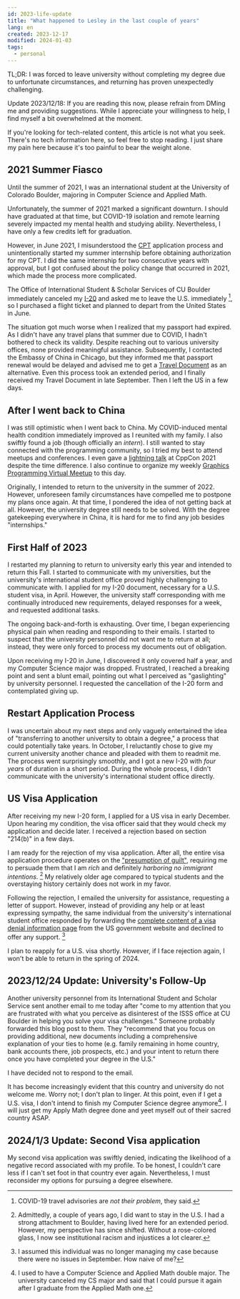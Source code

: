 ```yaml
---
id: 2023-life-update
title: "What happened to Lesley in the last couple of years"
lang: en
created: 2023-12-17
modified: 2024-01-03
tags:
  - personal
---
```


TL;DR: I was forced to leave university without completing my degree due to unfortunate circumstances, and returning has proven unexpectedly challenging.

Update 2023/12/18: If you are reading this now, please refrain from DMing me and providing suggestions. While I appreciate your willingness to help, I find myself a bit overwhelmed at the moment.

If you're looking for tech-related content, this article is not what you seek. There's no tech information here, so feel free to stop reading. I just share my pain here because it's too painful to bear the weight alone.

## 2021 Summer Fiasco

Until the summer of 2021, I was an international student at the University of Colorado Boulder, majoring in Computer Science and Applied Math.

Unfortunately, the summer of 2021 marked a significant downturn. I should have graduated at that time, but COVID-19 isolation and remote learning severely impacted my mental health and studying ability. Nevertheless, I have only a few credits left for graduation.

However, in June 2021, I misunderstood the [CPT](https://en.wikipedia.org/wiki/Curricular_Practical_Training) application process and unintentionally started my summer internship before obtaining authorization for my CPT. I did the same internship for two consecutive years with approval, but I got confused about the policy change that occurred in 2021, which made the process more complicated.

The Office of International Student & Scholar Services of CU Boulder immediately canceled my [I-20](<https://en.wikipedia.org/wiki/I-20_(form)>) and asked me to leave the U.S. immediately [^1], so I purchased a flight ticket and planned to depart from the United States in June.

[^1]: COVID-19 travel advisories are _not their problem_, they said.

The situation got much worse when I realized that my passport had expired. As I didn't have any travel plans that summer due to COVID, I hadn't bothered to check its validity. Despite reaching out to various university offices, none provided meaningful assistance. Subsequently, I contacted the Embassy of China in Chicago, but they informed me that passport renewal would be delayed and advised me to get a [Travel Document](https://en.wikipedia.org/wiki/Chinese_Travel_Document) as an alternative. Even this process took an extended period, and I finally received my Travel Document in late September. Then I left the US in a few days.

## After I went back to China

I was still optimistic when I went back to China. My COVID-induced mental health condition immediately improved as I reunited with my family. I also swiftly found a job (though officially an _intern_). I still wanted to stay connected with the programming community, so I tried my best to attend meetups and conferences. I even gave a [lightning talk](https://youtu.be/EwC8JIJqlMc?si=Rc19yOBfGRVz4gHE) at CppCon 2021 despite the time difference. I also continue to organize my weekly [Graphics Programming Virtual Meetup](https://www.meetup.com/graphics-programming-virtual-meetup/) to this day.

Originally, I intended to return to the university in the summer of 2022. However, unforeseen family circumstances have compelled me to postpone my plans once again. At that time, I pondered the idea of not getting back at all. However, the university degree still needs to be solved. With the degree gatekeeping everywhere in China, it is hard for me to find any job besides "internships."

## First Half of 2023

I restarted my planning to return to university early this year and intended to return this Fall. I started to communicate with my universities, but the university's international student office proved highly challenging to communicate with. I applied for my I-20 document, necessary for a U.S. student visa, in April. However, the university staff corresponding with me continually introduced new requirements, delayed responses for a week, and requested additional tasks.

The ongoing back-and-forth is exhausting. Over time, I began experiencing physical pain when reading and responding to their emails. I started to suspect that the university personnel did not want me to return at all; instead, they were only forced to process my documents out of obligation.

Upon receiving my I-20 in June, I discovered it only covered half a year, and my Computer Science major was dropped. Frustrated, I reached a breaking point and sent a blunt email, pointing out what I perceived as "gaslighting" by university personnel. I requested the cancellation of the I-20 form and contemplated giving up.

## Restart Application Process

I was uncertain about my next steps and only vaguely entertained the idea of "transferring to another university to obtain a degree," a process that could potentially take years. In October, I reluctantly chose to give my current university another chance and pleaded with them to readmit me. The process went surprisingly smoothly, and I got a new I-20 with _four years_ of duration in a short period. During the whole process, I didn't communicate with the university's international student office directly.

## US Visa Application

After receiving my new I-20 form, I applied for a US visa in early December. Upon hearing my condition, the visa officer said that they would check my application and decide later. I received a rejection based on section "214(b)" in a few days.

I am ready for the rejection of my visa application. After all, the entire visa application procedure operates on the ["presumption of guilt"](https://en.wikipedia.org/wiki/Presumption_of_guilt), requiring me to persuade them that I am _rich_ and definitely _harboring no immigrant intentions_. [^2] My relatively older age compared to typical students and the overstaying history certainly does not work in my favor.

[^2]: Admittedly, a couple of years ago, I did want to stay in the U.S. I had a strong attachment to Boulder, having lived here for an extended period. However, my perspective has since shifted. Without a rose-colored glass, I now see institutional racism and injustices a lot clearer.

Following the rejection, I emailed the university for assistance, requesting a letter of support. However, instead of providing any help or at least expressing sympathy, the same individual from the university's international student office responded by forwarding the [complete content of a visa denial information page](https://travel.state.gov/content/travel/en/us-visas/visa-information-resources/visa-denials.html) from the US government website and declined to offer any support. [^3]

[^3]: I assumed this individual was no longer managing my case because there were no issues in September. How naive of me?

I plan to reapply for a U.S. visa shortly. However, if I face rejection again, I won't be able to return in the spring of 2024.

## 2023/12/24 Update: University's Follow-Up

Another university personnel from its International Student and Scholar Service sent another email to me today after "come to my attention that you are frustrated with what you perceive as disinterest of the ISSS office at CU Boulder in helping you solve your visa challenges." Someone probably forwarded this blog post to them. They "recommend that you focus on providing additional, new documents including a comprehensive explanation of your ties to home (e.g. family remaining in home country, bank accounts there, job prospects, etc.) and your intent to return there once you have completed your degree in the U.S."

I have decided not to respond to the email.

It has become increasingly evident that this country and university do not welcome me. Worry not; I don't plan to linger. At this point, even if I get a U.S. visa, I don't intend to finish my Computer Science degree anymore[^4]. I will just get my Apply Math degree done and yeet myself out of their sacred country ASAP.

[^4]: I used to have a Computer Science and Applied Math double major. The university canceled my CS major and said that I could pursue it again after I graduate from the Applied Math one.

## 2024/1/3 Update: Second Visa application

My second visa application was swiftly denied, indicating the likelihood of a negative record associated with my profile. To be honest, I couldn't care less if I can't set foot in that country ever again. Nevertheless, I must reconsider my options for pursuing a degree elsewhere.
